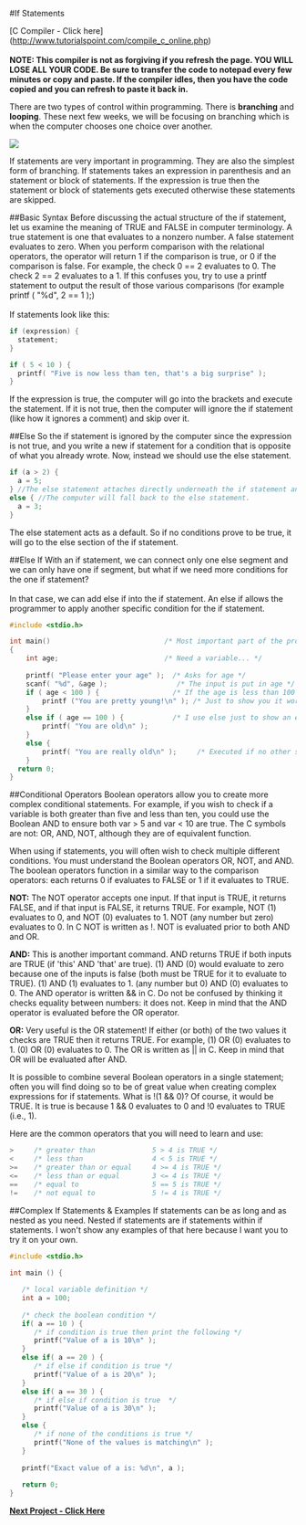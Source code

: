 #If Statements

[C Compiler - Click here] (http://www.tutorialspoint.com/compile_c_online.php)<br><br>
__NOTE: This compiler is not as forgiving if you refresh the page. YOU WILL LOSE ALL YOUR CODE. Be sure to transfer the code to notepad every few minutes or copy and paste. If the compiler idles, then you have the code copied and you can refresh to paste it back in.__

There are two types of control within programming. There is __branching__ and __looping__. These next few weeks, we will be focusing on branching which is when the computer chooses one choice over another.

<img src = "http://www.tutorialspoint.com/cprogramming/images/if_else_statement.jpg"><br>

If statements are very important in programming. They are also the simplest form of branching. If statements takes an expression in parenthesis and an statement or block of statements. If the expression is true then the statement or block of statements gets executed otherwise these statements are skipped.

##Basic Syntax
Before discussing the actual structure of the if statement, let us examine the meaning of TRUE and FALSE in computer terminology. A true statement is one that evaluates to a nonzero number. A false statement evaluates to zero. When you perform comparison with the relational operators, the operator will return 1 if the comparison is true, or 0 if the comparison is false. For example, the check 0 == 2 evaluates to 0. The check 2 == 2 evaluates to a 1. If this confuses you, try to use a printf statement to output the result of those various comparisons (for example printf ( "%d", 2 == 1 );) 
<br><br>
If statements look like this:
```c
if (expression) {
  statement;
}

if ( 5 < 10 ) {
  printf( "Five is now less than ten, that's a big surprise" );
}
```

If the expression is true, the computer will go into the brackets and execute the statement. If it is not true, then the computer will ignore the if statement (like how it ignores a comment) and skip over it.

##Else
So the if statement is ignored by the computer since the expression is not true, and you write a new if statement for a condition that is opposite of what you already wrote. Now, instead we should use the else statement.
```c
if (a > 2) { 
  a = 5;
} //The else statement attaches directly underneath the if statement and when a is not greater than 2, 
else { //The computer will fall back to the else statement.
  a = 3;
}
```
The else statement acts as a default. So if no conditions prove to be true, it will go to the else section of the if statement.

##Else If
With an if statement, we can connect only one else segment and we can only have one if segment, but what if we need more conditions for the one if statement?<br><br>
In that case, we can add else if into the if statement. An else if allows the programmer to apply another specific condition for the if statement. 
```c
#include <stdio.h>	

int main()                            /* Most important part of the program!  */
{
    int age;                          /* Need a variable... */
  
    printf( "Please enter your age" );  /* Asks for age */
    scanf( "%d", &age );                 /* The input is put in age */
    if ( age < 100 ) {                  /* If the age is less than 100 */
        printf ("You are pretty young!\n" ); /* Just to show you it works... */
    }
    else if ( age == 100 ) {            /* I use else just to show an example */ 
        printf( "You are old\n" );       
    }
    else {
        printf( "You are really old\n" );     /* Executed if no other statement is */
    }
  return 0;
}
```

##Conditional Operators
Boolean operators allow you to create more complex conditional statements. For example, if you wish to check if a variable is both greater than five and less than ten, you could use the Boolean AND to ensure both var > 5 and var < 10 are true. The C symbols are not: OR, AND, NOT, although they are of equivalent function. 

When using if statements, you will often wish to check multiple different conditions. You must understand the Boolean operators OR, NOT, and AND. The boolean operators function in a similar way to the comparison operators: each returns 0 if evaluates to FALSE or 1 if it evaluates to TRUE. 

__NOT:__ The NOT operator accepts one input. If that input is TRUE, it returns FALSE, and if that input is FALSE, it returns TRUE. For example, NOT (1) evaluates to 0, and NOT (0) evaluates to 1. NOT (any number but zero) evaluates to 0. In C NOT is written as !. NOT is evaluated prior to both AND and OR. 

__AND:__ This is another important command. AND returns TRUE if both inputs are TRUE (if 'this' AND 'that' are true). (1) AND (0) would evaluate to zero because one of the inputs is false (both must be TRUE for it to evaluate to TRUE). (1) AND (1) evaluates to 1. (any number but 0) AND (0) evaluates to 0. The AND operator is written && in C. Do not be confused by thinking it checks equality between numbers: it does not. Keep in mind that the AND operator is evaluated before the OR operator. 

__OR:__ Very useful is the OR statement! If either (or both) of the two values it checks are TRUE then it returns TRUE. For example, (1) OR (0) evaluates to 1. (0) OR (0) evaluates to 0. The OR is written as || in C. Keep in mind that OR will be evaluated after AND. 

It is possible to combine several Boolean operators in a single statement; often you will find doing so to be of great value when creating complex expressions for if statements. What is !(1 && 0)? Of course, it would be TRUE. It is true is because 1 && 0 evaluates to 0 and !0 evaluates to TRUE (i.e., 1). 

Here are the common operators that you will need to learn and use:
```c
>     /* greater than              5 > 4 is TRUE */
<     /* less than                 4 < 5 is TRUE */
>=    /* greater than or equal     4 >= 4 is TRUE */
<=    /* less than or equal        3 <= 4 is TRUE */
==    /* equal to                  5 == 5 is TRUE */
!=    /* not equal to              5 != 4 is TRUE */
```

##Complex If Statements & Examples
If statements can be as long and as nested as you need. Nested if statements are if statements within if statements. I won't show any examples of that here because I want you to try it on your own.

```c
#include <stdio.h>
 
int main () {

   /* local variable definition */
   int a = 100;
 
   /* check the boolean condition */
   if( a == 10 ) {
      /* if condition is true then print the following */
      printf("Value of a is 10\n" );
   }
   else if( a == 20 ) {
      /* if else if condition is true */
      printf("Value of a is 20\n" );
   }
   else if( a == 30 ) {
      /* if else if condition is true  */
      printf("Value of a is 30\n" );
   }
   else {
      /* if none of the conditions is true */
      printf("None of the values is matching\n" );
   }
   
   printf("Exact value of a is: %d\n", a );
 
   return 0;
}
```

__[Next Project - Click Here](https://github.com/burnabysouthprogramming/Lessons/blob/master/4c.%20Mini-Project%20-%20Quiz.md)__
